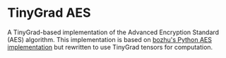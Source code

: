 # TinyGrad AES 

A TinyGrad-based implementation of the Advanced Encryption Standard (AES) algorithm. This implementation is based on [bozhu's Python AES implementation](https://github.com/bozhu/AES-Python/tree/master) but rewritten to use TinyGrad tensors for computation.
